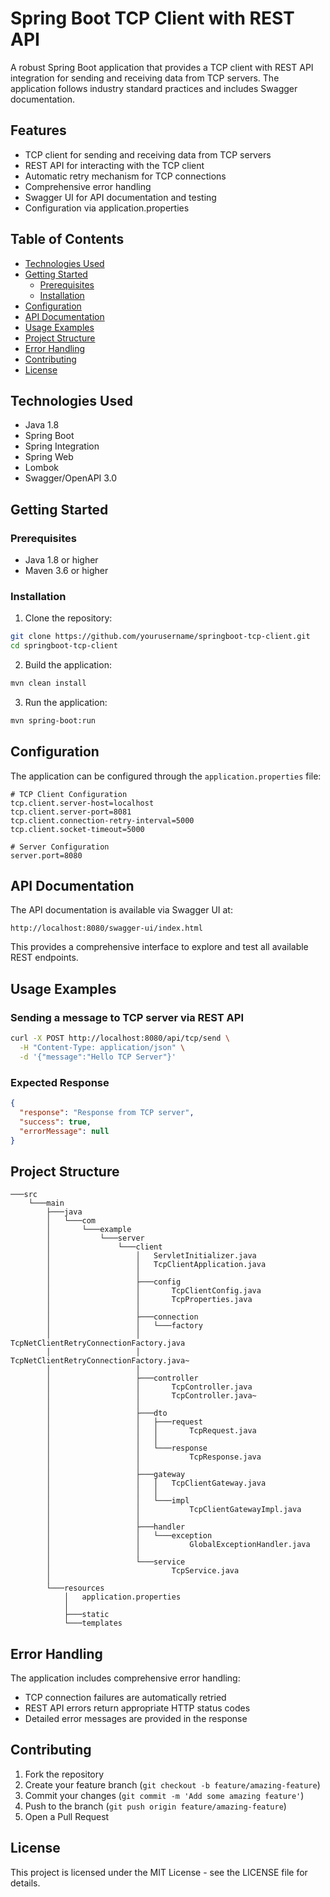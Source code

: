 # Spring Boot TCP Client with REST API

A robust Spring Boot application that provides a TCP client with REST API integration for sending and receiving data from TCP servers. The application follows industry standard practices and includes Swagger documentation.

## Features

- TCP client for sending and receiving data from TCP servers
- REST API for interacting with the TCP client
- Automatic retry mechanism for TCP connections
- Comprehensive error handling
- Swagger UI for API documentation and testing
- Configuration via application.properties

## Table of Contents

- [Technologies Used](#technologies-used)
- [Getting Started](#getting-started)
    - [Prerequisites](#prerequisites)
    - [Installation](#installation)
- [Configuration](#configuration)
- [API Documentation](#api-documentation)
- [Usage Examples](#usage-examples)
- [Project Structure](#project-structure)
- [Error Handling](#error-handling)
- [Contributing](#contributing)
- [License](#license)

## Technologies Used

- Java 1.8
- Spring Boot
- Spring Integration
- Spring Web
- Lombok
- Swagger/OpenAPI 3.0

## Getting Started

### Prerequisites

- Java 1.8 or higher
- Maven 3.6 or higher

### Installation

1. Clone the repository:
```bash
git clone https://github.com/yourusername/springboot-tcp-client.git
cd springboot-tcp-client
```

2. Build the application:
```bash
mvn clean install
```

3. Run the application:
```bash
mvn spring-boot:run
```

## Configuration

The application can be configured through the `application.properties` file:

```properties
# TCP Client Configuration
tcp.client.server-host=localhost
tcp.client.server-port=8081
tcp.client.connection-retry-interval=5000
tcp.client.socket-timeout=5000

# Server Configuration
server.port=8080
```

## API Documentation

The API documentation is available via Swagger UI at:

```
http://localhost:8080/swagger-ui/index.html
```

This provides a comprehensive interface to explore and test all available REST endpoints.

## Usage Examples

### Sending a message to TCP server via REST API

```bash
curl -X POST http://localhost:8080/api/tcp/send \
  -H "Content-Type: application/json" \
  -d '{"message":"Hello TCP Server"}'
```

### Expected Response

```json
{
  "response": "Response from TCP server",
  "success": true,
  "errorMessage": null
}
```

## Project Structure

```
───src
    └───main
        ├───java
        │   └───com
        │       └───example
        │           └───server
        │               └───client
        │                   │   ServletInitializer.java
        │                   │   TcpClientApplication.java
        │                   │
        │                   ├───config
        │                   │       TcpClientConfig.java
        │                   │       TcpProperties.java
        │                   │
        │                   ├───connection
        │                   │   └───factory
        │                   │           TcpNetClientRetryConnectionFactory.java
        │                   │           TcpNetClientRetryConnectionFactory.java~
        │                   │
        │                   ├───controller
        │                   │       TcpController.java
        │                   │       TcpController.java~
        │                   │
        │                   ├───dto
        │                   │   ├───request
        │                   │   │       TcpRequest.java
        │                   │   │
        │                   │   └───response
        │                   │           TcpResponse.java
        │                   │
        │                   ├───gateway
        │                   │   │   TcpClientGateway.java
        │                   │   │
        │                   │   └───impl
        │                   │           TcpClientGatewayImpl.java
        │                   │
        │                   ├───handler
        │                   │   └───exception
        │                   │           GlobalExceptionHandler.java
        │                   │
        │                   └───service
        │                           TcpService.java
        │
        └───resources
            │   application.properties
            │
            ├───static
            └───templates
```

## Error Handling

The application includes comprehensive error handling:

- TCP connection failures are automatically retried
- REST API errors return appropriate HTTP status codes
- Detailed error messages are provided in the response

## Contributing

1. Fork the repository
2. Create your feature branch (`git checkout -b feature/amazing-feature`)
3. Commit your changes (`git commit -m 'Add some amazing feature'`)
4. Push to the branch (`git push origin feature/amazing-feature`)
5. Open a Pull Request

## License

This project is licensed under the MIT License - see the LICENSE file for details.
